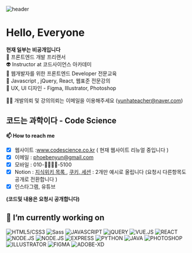  ![header](https://capsule-render.vercel.app/api?type=waving&color=gradient&height=300&section=header&text=codescience&fontSize=80&animation=fadeIn)
 

 # Hello, Everyone  

**현재 일부는 비공개입니다**    
🤖 프론트엔드 개발 프리랜서 <br>
👽 Instructor at 코드사이언스 아카데미  
👾 웹개발자를 위한 프론트엔드 Developer 전문교육   
:cactus: Javascript , jQuery, React, 웹표준 전문강의    
👻 UX, UI 디자인 - Figma, Illustrator, Photoshop   

👩‍💼 개발의뢰 및 강의의뢰는 이메일을 이용해주세요 (yunhateacher@naver.com)    

 ## 코드는 과학이다 - Code Science 

 **📫 How to reach me** 
- [x] 웹사이트 :www.codescience.co.kr ( 현재 웹사이트 리뉴얼 중입니다 )   
- [x] 이메일 : phoebenyun@gmail.com
- [X] 모바일 : 010-👻👻👻👻-5100
- [X] Notion : [지식위키 목록 ](https://azure-pick-b47.notion.site/c4514b48012d40b797531a8180a89041?pvs=74 ), [쿠키, 세션](https://azure-pick-b47.notion.site/Http-cookie-Session-aec3926c9a9e47dcadcaff8f445618fe?pvs=4) : 2개만 예시로 올립니다 (요청시 다른항목도 공개로 전환합니다 )
- [X] 인스타그램, 유튜브

**(코드및 내용은 요청시 공개합니다)**


**🔭 I’m currently working on**
---


![HTML5/CSS3](https://img.shields.io/badge/HTML-CSS-orange)
![Sass](https://img.shields.io/badge/Sass-pink)
![JAVASCRIPT](https://img.shields.io/badge/JAVASCRIPT-green)
![jQUERY](https://img.shields.io/badge/JQUERY-gold)
![VUE.JS](https://img.shields.io/badge/VUE.JS-yellowgreen)
![REACT](https://img.shields.io/badge/REACT-yellowgreen)
![NODE.JS](https://img.shields.io/badge/NODE.JS-orange)
![NODE.JS](https://img.shields.io/badge/MySql-skyblue)
![EXPRESS](https://img.shields.io/badge/EXPRESS-red)
![PYTHON](https://img.shields.io/badge/PYTHON-yellow)
![JAVA](https://img.shields.io/badge/JAVA-black)
![PHOTOSHOP](https://img.shields.io/badge/PHOTOSHOP-deeppink)
![ILLUSTRATOR](https://img.shields.io/badge/ILLUSTRATOR-brown)
![FIGMA](https://img.shields.io/badge/FIGMA-magenta)
![ADOBE-XD](https://img.shields.io/badge/ADOBEXD-purple)

<!--
**PhoebeYoon/PhoebeYoon** is a ✨ _special_ ✨ repository because its `README.md` (this file) appears on your GitHub profile.

Here are some ideas to get you started:


- 🌱 I’m currently learning ...
- 👯 I’m looking to collaborate on ...
- 🤔 I’m looking for help with ...
- 💬 Ask me about ...
- 📫 How to reach me: ...
- 😄 Pronouns: ...
- ⚡ Fun fact: ...
-->
